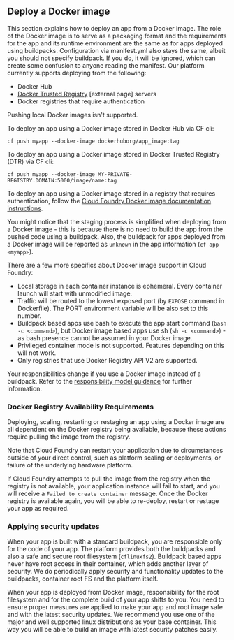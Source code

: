 ## Deploy a Docker image

This section explains how to deploy an app from a Docker image. The role of the Docker image is to serve as a packaging format and the requirements for the app and its runtime environment are the same as for apps deployed using buildpacks. Configuration via manifest.yml also stays the same, albeit you should not specify buildpack. If you do, it will be ignored, which can create some confusion to anyone reading the manifest. Our platform currently supports deploying from the following:

* Docker Hub
* [Docker Trusted Registry](https://docs.docker.com/datacenter/dtr/2.1/guides/) [external page] servers
* Docker registries that require authentication

Pushing local Docker images isn't supported.

To deploy an app using a Docker image stored in Docker Hub via CF cli:

``cf push myapp --docker-image dockerhuborg/app_image:tag``

To deploy an app using a Docker image stored in Docker Trusted Registry (DTR) via CF cli:

``cf push myapp --docker-image MY-PRIVATE-REGISTRY.DOMAIN:5000/image/name:tag``

To deploy an app using a Docker image stored in a registry that requires authentication, follow the [Cloud Foundry Docker image documentation instructions](https://docs.cloudfoundry.org/devguide/deploy-apps/push-docker.html#private-repo).

You might notice that the staging process is simplified when deploying from a Docker image - this is because there is no need to build the app from the pushed code using a buildpack. Also, the buildpack for apps deployed from a Docker image will be reported as `unknown` in the app information (``cf app <myapp>``).

There are a few more specifics about Docker image support in Cloud Foundry:

* Local storage in each container instance is ephemeral. Every container launch will start with unmodified image.
* Traffic will be routed to the lowest exposed port (by `EXPOSE` command in Dockerfile). The PORT environment variable will be also set to this number.
* Buildpack based apps use bash to execute the app start command (`bash -c <command>`), but Docker image based apps use sh (`sh -c <command>`) - as bash presence cannot be assumed in your Docker image.
* Privileged container mode is not supported. Features depending on this will not work.
* Only registries that use Docker Registry API V2 are supported.

Your responsibilities change if you use a Docker image instead of a buildpack. Refer to the [responsibility model guidance](/guidance.html#responsibility-model) for further information.

### Docker Registry Availability Requirements

Deploying, scaling, restarting or restaging an app using a Docker image are all dependent on the Docker registry being available, because these actions require pulling the image from the registry.

Note that Cloud Foundry can restart your application due to circumstances outside of your direct control, such as platform scaling or deployments, or failure of the underlying hardware platform.

If Cloud Foundry attempts to pull the image from the registry when the registry is not available, your application instance will fail to start, and you will receive a `Failed to create container` message. Once the Docker registry is available again, you will be able to re-deploy, restart or restage your app as required.

### Applying security updates

When your app is built with a standard buildpack, you are responsible only for the code of your app. The platform provides both the buildpacks and also a safe and secure root filesystem (`cflinuxfs2`). Buildpack based apps never have root access in their container, which adds another layer of security. We do periodically apply security and functionality updates to the buildpacks, container root FS and the platform itself.

When your app is deployed from Docker image, responsibility for the root filesystem and for the complete build of your app shifts to you. You need to ensure proper measures are applied to make your app and root image safe and with the latest security updates. We recommend you use one of the major and well supported linux distributions as your base container. This way you will be able to build an image with latest security patches easily.
